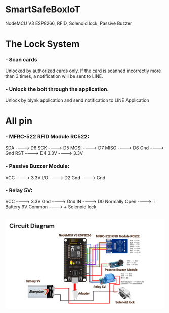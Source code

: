 # SmartSafeBoxIoT
NodeMCU V3 ESP8266, RFID, Solenoid lock, Passive Buzzer

# The Lock System
### - Scan cards
Unlocked by authorized cards only. If the card is scanned incorrectly more than 3 times, a notification will be sent to LINE.

### - Unlock the bolt through the application.
Unlock by blynk application and send notification to LINE Application

# All pin
### - MFRC-522 RFID Module RC522:
   SDA   ---->  D8
   SCK   ---->  D5
   MOSI ---->  D7
   MISO ---->  D6
   Gnd   ---->  Gnd
   RST   ---->  D4
   3.3V  ---->  3.3V
   

### - Passive Buzzer Module:
   VCC   ---->  3.3V
   I/O  ---->  D2
   Gnd   ---->  Gnd


### - Relay 5V:
   VCC   ---->  3.3V
   Gnd   ---->  Gnd
   IN ----> D0
   Normally Open ----> + Battery 9V
   Common ----> + Solenoid lock
##

![Circuit Diagram](https://github.com/Notties/SmartSafeBoxIoT/blob/main/Circuit%20Diagram.png?raw=true)
